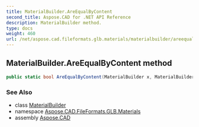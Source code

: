 ```yaml
---
title: MaterialBuilder.AreEqualByContent
second_title: Aspose.CAD for .NET API Reference
description: MaterialBuilder method. 
type: docs
weight: 460
url: /net/aspose.cad.fileformats.glb.materials/materialbuilder/areequalbycontent/
---
```

## MaterialBuilder.AreEqualByContent method

```csharp
public static bool AreEqualByContent(MaterialBuilder x, MaterialBuilder y)
```

### See Also

* class [MaterialBuilder](../)
* namespace [Aspose.CAD.FileFormats.GLB.Materials](../../../aspose.cad.fileformats.glb.materials/)
* assembly [Aspose.CAD](../../../)


